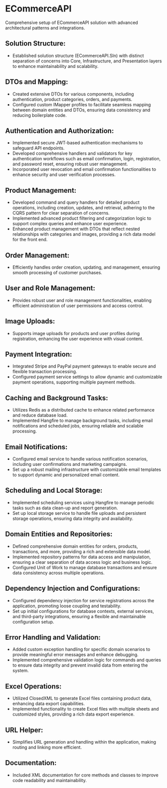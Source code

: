 # ECommerceAPI

Comprehensive setup of ECommerceAPI solution with advanced architectural patterns and integrations.

## Solution Structure:
- Established solution structure (ECommerceAPI.Sln) with distinct separation of concerns into Core, Infrastructure, and Presentation layers to enhance maintainability and scalability.

## DTOs and Mapping:
- Created extensive DTOs for various components, including authentication, product categories, orders, and payments.
- Configured custom IMapper profiles to facilitate seamless mapping between domain entities and DTOs, ensuring data consistency and reducing boilerplate code.

## Authentication and Authorization:
- Implemented secure JWT-based authentication mechanisms to safeguard API endpoints.
- Developed comprehensive handlers and validators for key authentication workflows such as email confirmation, login, registration, and password reset, ensuring robust user management.
- Incorporated user revocation and email confirmation functionalities to enhance security and user verification processes.

## Product Management:
- Developed command and query handlers for detailed product operations, including creation, updates, and retrieval, adhering to the CQRS pattern for clear separation of concerns.
- Implemented advanced product filtering and categorization logic to support complex queries and enhance user experience.
- Enhanced product management with DTOs that reflect nested relationships with categories and images, providing a rich data model for the front end.

## Order Management:
- Efficiently handles order creation, updating, and management, ensuring smooth processing of customer purchases.

## User and Role Management:
- Provides robust user and role management functionalities, enabling efficient administration of user permissions and access control.

## Image Uploads:
- Supports image uploads for products and user profiles during registration, enhancing the user experience with visual content.

## Payment Integration:
- Integrated Stripe and PayPal payment gateways to enable secure and flexible transaction processing.
- Configured payment service settings to allow dynamic and customizable payment operations, supporting multiple payment methods.

## Caching and Background Tasks:
- Utilizes Redis as a distributed cache to enhance related performance and reduce database load.
- Implemented Hangfire to manage background tasks, including email notifications and scheduled jobs, ensuring reliable and scalable processing.

## Email Notifications:
- Configured email service to handle various notification scenarios, including user confirmations and marketing campaigns.
- Set up a robust mailing infrastructure with customizable email templates to support dynamic and personalized email content.

## Scheduling and Local Storage:
- Implemented scheduling services using Hangfire to manage periodic tasks such as data clean-up and report generation.
- Set up local storage service to handle file uploads and persistent storage operations, ensuring data integrity and availability.

## Domain Entities and Repositories:
- Defined comprehensive domain entities for orders, products, transactions, and more, providing a rich and extensible data model.
- Implemented repository patterns for data access and manipulation, ensuring a clear separation of data access logic and business logic.
- Configured Unit of Work to manage database transactions and ensure data consistency across multiple operations.

## Dependency Injection and Configurations:
- Configured dependency injection for service registrations across the application, promoting loose coupling and testability.
- Set up initial configurations for database contexts, external services, and third-party integrations, ensuring a flexible and maintainable configuration setup.

## Error Handling and Validation:
- Added custom exception handling for specific domain scenarios to provide meaningful error messages and enhance debugging.
- Implemented comprehensive validation logic for commands and queries to ensure data integrity and prevent invalid data from entering the system.

## Excel Operations:
- Utilized ClosedXML to generate Excel files containing product data, enhancing data export capabilities.
- Implemented functionality to create Excel files with multiple sheets and customized styles, providing a rich data export experience.

## URL Helper:
- Simplifies URL generation and handling within the application, making routing and linking more efficient.

## Documentation:
- Included XML documentation for core methods and classes to improve code readability and maintainability.
